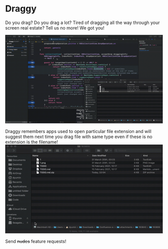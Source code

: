 # Draggy

Do you drag? Do you drag a lot? Tired of dragging all the way through your screen real estate?
Tell us no more! We got you!

![example.gif](example.gif)

Draggy remembers apps used to open particular file extension and will suggest them next time you drag file with same type even if these is no extension is the filename!
![example_no_extension.gif](example_no_extension.gif)

Send ~~nudes~~ feature requests!
